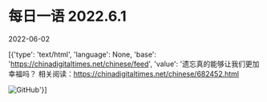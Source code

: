 # 每日一语 2022.6.1

2022-06-02

[{'type': 'text/html', 'language': None, 'base': 'https://chinadigitaltimes.net/chinese/feed', 'value': '遗忘真的能够让我们更加幸福吗？   相关阅读：https://chinadigitaltimes.net/chinese/682452.html

![GitHub](https://chinadigitaltimes.net/chinese/files/2022/06/2022.6.1.jpg)'}]